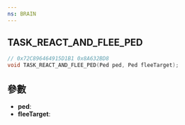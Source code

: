 ```yaml
---
ns: BRAIN
---
```

## TASK_REACT_AND_FLEE_PED

```c
// 0x72C896464915D1B1 0x8A632BD8
void TASK_REACT_AND_FLEE_PED(Ped ped, Ped fleeTarget);
```


## 參數
* **ped**: 
* **fleeTarget**: 

